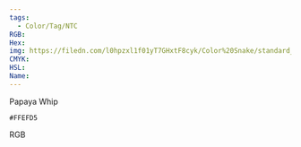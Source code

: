 ```yaml
---
tags:
  - Color/Tag/NTC
RGB:
Hex:
img: https://filedn.com/l0hpzxl1f01yT7GHxtF8cyk/Color%20Snake/standard_csv_to_svg//FFEFD5.svg
CMYK:
HSL:
Name:
---
```

Papaya Whip
```palette
#FFEFD5
```
RGB
